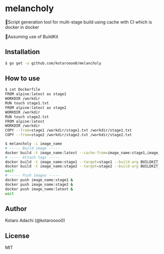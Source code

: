 # melancholy

🐳Script generation tool for multi-stage build using cache with CI which is docker in docker

🚨Assuming use of BuildKit

## Installation

```sh
$ go get -u github.com/kotaroooo0/melancholy
```

## How to use

```sh
$ cat Dockerfile
FROM alpine:latest as stage1
WORKDIR /workdir
RUN touch stage1.txt
FROM alpine:latest as stage2
WORKDIR /workdir
RUN touch stage2.txt
FROM alpine:latest
WORKDIR /workdir
COPY --from=stage1 /workdir/stage1.txt /workdir/stage1.txt
COPY --from=stage2 /workdir/stage2.txt /workdir/stage2.txt

$ melancholy -i image_name
# ----- Build image -----
docker build -t image_name:latest --cache-from=image_name:stage1,image_name:stage2,image_name:latest --build-arg BUILDKIT_INLINE_CACHE=1 .
# ----- Attach tags -----
docker build -t image_name:stage1 --target=stage1 --build-arg BUILDKIT_INLINE_CACHE=1 . &
docker build -t image_name:stage2 --target=stage2 --build-arg BUILDKIT_INLINE_CACHE=1 . &
wait
# ----- Push images -----
docker push image_name:stage1 &
docker push image_name:stage2 &
docker push image_name:latest &
wait
```

## Author

Kotaro Adachi (@kotaroooo0)

## License

MIT
